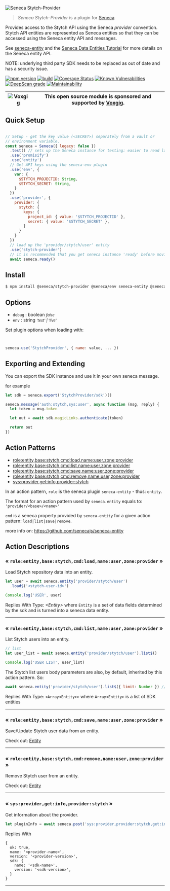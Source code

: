 ![Seneca Stytch-Provider](http://senecajs.org/files/assets/seneca-logo.png)

> _Seneca Stytch-Provider_ is a plugin for [Seneca](http://senecajs.org)


Provides access to the Stytch API using the Seneca *provider*
convention. Stytch API entities are represented as Seneca entities so
that they can be accessed using the Seneca entity API and messages.

See [seneca-entity](senecajs/seneca-entity) and the [Seneca Data
Entities
Tutorial](https://senecajs.org/docs/tutorials/understanding-data-entities.html) for more details on the Seneca entity API.

NOTE: underlying third party SDK needs to be replaced as out of date and has a security issue.

[![npm version](https://img.shields.io/npm/v/@seneca/stytch-provider.svg)](https://npmjs.com/package/@seneca/stytch-provider)
[![build](https://github.com/senecajs/seneca-stytch-provider/actions/workflows/build.yml/badge.svg)](https://github.com/senecajs/seneca-stytch-provider/actions/workflows/build.yml)
[![Coverage Status](https://coveralls.io/repos/github/senecajs/seneca-stytch-provider/badge.svg?branch=main)](https://coveralls.io/github/senecajs/seneca-stytch-provider?branch=main)
[![Known Vulnerabilities](https://snyk.io/test/github/senecajs/seneca-stytch-provider/badge.svg)](https://snyk.io/test/github/senecajs/seneca-stytch-provider)
[![DeepScan grade](https://deepscan.io/api/teams/5016/projects/19462/branches/505954/badge/grade.svg)](https://deepscan.io/dashboard#view=project&tid=5016&pid=19462&bid=505954)
[![Maintainability](https://api.codeclimate.com/v1/badges/f76e83896b731bb5d609/maintainability)](https://codeclimate.com/github/senecajs/seneca-stytch-provider/maintainability)


| ![Voxgig](https://www.voxgig.com/res/img/vgt01r.png) | This open source module is sponsored and supported by [Voxgig](https://www.voxgig.com). |
|---|---|


## Quick Setup


```js

// Setup - get the key value (<SECRET>) separately from a vault or
// environment variable.
const seneca = Seneca({ legacy: false })
  .test() // sets up the Seneca instance for testing: easier to read layout
  .use('promisify')
  .use('entity')
  // Get API keys using the seneca-env plugin
  .use('env', {
    var: {
      $STYTCH_PROJECTID: String,
      $STYTCH_SECRET: String,
    }
  })
  .use('provider', {
    provider: {
      stytch: {
        keys: {
          project_id: { value: '$STYTCH_PROJECTID' },
          secret: { value: '$STYTCH_SECRET' },
        }
      }
    }
  })
  // load up the 'provider/stytch/user' entity
  .use('stytch-provider')
  // it is recommended that you get seneca instance 'ready' before moving on 
  await seneca.ready()
```

## Install

```sh
$ npm install @seneca/stytch-provider @seneca/env seneca-entity @seneca/provider seneca-promisify
```



<!--START:options-->


## Options
* `debug` : boolean <i><small>false</small></i>
* `env` : string <i><small>'test' | 'live'</small></i>


Set plugin options when loading with:
```js


seneca.use('StytchProvider', { name: value, ... })


```

## Exporting and Extending
You can export the SDK instance and use it in your own seneca message.

for example
```js
let sdk = seneca.export('StytchProvider/sdk')()

seneca.message('auth:stytch,sys:user', async function (msg, reply) {
  let token = msg.token

  let out = await sdk.magicLinks.authenticate(token)

  return out
})

```


<!--END:options-->

<!--START:action-list-->


## Action Patterns

* [role:entity,base:stytch,cmd:load,name:user,zone:provider](#-roleentitybasestytchcmdloadnameuserzoneprovider-)
* [role:entity,base:stytch,cmd:list,name:user,zone:provider](#-roleentitybasestytchcmdlistnameuserzoneprovider-)
* [role:entity,base:stytch,cmd:save,name:user,zone:provider](#-roleentitybasestytchcmdsavenameuserzoneprovider-)
* [role:entity,base:stytch,cmd:remove,name:user,zone:provider](#-roleentitybasestytchcmdremovenameuserzoneprovider-)
* [sys:provider,get:info,provider:stytch](#-sysprovidergetinfoproviderstytch-)

In an action pattern, `role` is the seneca plugin `seneca-entity` - thus: `entity`.

The format for an action pattern used by `seneca.entity` equals to: `'provider/<base>/<name>'`

`cmd` is a seneca property provided by `seneca-entity` for a given action pattern: `load|list|save|remove`.

more info on: https://github.com/senecajs/seneca-entity

<!--END:action-list-->

<!--START:action-desc-->


## Action Descriptions

### &laquo; `role:entity,base:stytch,cmd:load,name:user,zone:provider` &raquo;

Load Stytch repository data into an entity.
```js
let user = await seneca.entity('provider/stytch/user')
  .load$('<stytch-user-id>')

Console.log('USER', user)
```
<p name="entity"> Replies With Type: <i>&lt;Entity&gt;</i> where <code>Entity</code> is a set of data fields determined by the sdk and is turned into a seneca data entity. </p>

----------
### &laquo; `role:entity,base:stytch,cmd:list,name:user,zone:provider` &raquo;

List Stytch users into an entity.
```js
// list
let user_list = await seneca.entity('provider/stytch/user').list$()

Console.log('USER LIST', user_list)
```
The Stytch list users body parameters are also, by default, inherited by this action pattern. So:

```js
await seneca.entity('provider/stytch/user').list$({ limit: Number }) // specify your Stytch parameters
```
Replies With Type: ```<Array<Entity>>``` where ```Array<Entity>``` is a list of SDK entities

----------
### &laquo; `role:entity,base:stytch,cmd:save,name:user,zone:provider` &raquo;

Save/Update Stytch user data from an entity.

<p>Check out: <a href="#entity">Entity</a><br> </p>

----------
### &laquo; `role:entity,base:stytch,cmd:remove,name:user,zone:provider` &raquo;

Remove Stytch user from an entity.

<p>Check out: <a href="#entity">Entity</a><br> </p>


----------
### &laquo; `sys:provider,get:info,provider:stytch` &raquo;

Get information about the provider.

```js
let pluginInfo = await seneca.post('sys:provider,provider:stytch,get:info')
```
Replies With
```
{
  ok: true,
  name: '<provider-name>',
  version: '<provider-version>',
  sdk: {
    name: '<sdk-name>',
    version: '<sdk-version>',
  }
}
```


----------


<!--END:action-desc-->
